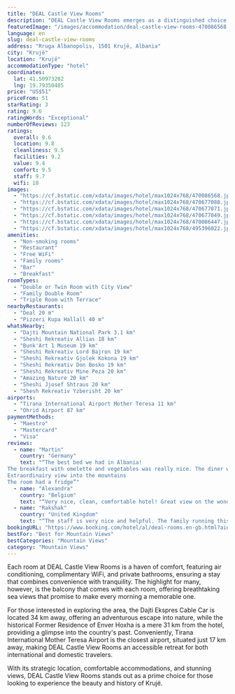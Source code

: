 ```yaml
---
title: "DEAL Castle View Rooms"
description: "DEAL Castle View Rooms emerges as a distinguished choice for travelers seeking a blend of comfort and scenic beauty in Krujë."
featuredImage: "/images/accommodation/deal-castle-view-rooms-470086568.jpg"
language: en
slug: deal-castle-view-rooms
address: "Rruga Albanopolis, 1501 Krujë, Albania"
city: "Krujë"
location: "Krujë"
accommodationType: "hotel"
coordinates:
  lat: 41.50973202
  lng: 19.79350485
price: "US$51"
priceFrom: 51
starRating: 3
rating: 9.6
ratingWords: "Exceptional"
numberOfReviews: 123
ratings:
  overall: 9.6
  location: 9.8
  cleanliness: 9.5
  facilities: 9.2
  value: 9.4
  comfort: 9.5
  staff: 9.7
  wifi: 10
images:
  - "https://cf.bstatic.com/xdata/images/hotel/max1024x768/470086568.jpg?k=31670d42c06a9d4ac4979999090d5bae0ce2075ae0d6a70fb74112a10a8ea122&o=&hp=1"
  - "https://cf.bstatic.com/xdata/images/hotel/max1024x768/470677088.jpg?k=4be5f67ad61473e451aa6c6915e7e64b9ab9873b6c890c5bd916722a8d3e5237&o=&hp=1"
  - "https://cf.bstatic.com/xdata/images/hotel/max1024x768/470677071.jpg?k=e0a6b95b29e42bbc3792892b02606537160638026a2005795e8ff19c2fd7f4e8&o=&hp=1"
  - "https://cf.bstatic.com/xdata/images/hotel/max1024x768/470677049.jpg?k=b1735ae0d2a853226116c164c332dda6f1f63f9fc285aeeaff9fec64d10e6f96&o=&hp=1"
  - "https://cf.bstatic.com/xdata/images/hotel/max1024x768/470086447.jpg?k=fed2c364f7953b042ca49fae3955b6de60baabc98d9c00cceddd76e663646fa9&o=&hp=1"
  - "https://cf.bstatic.com/xdata/images/hotel/max1024x768/495396022.jpg?k=202f9179e4afbe08065bfae26648af5e943d2f13f310a2638dd81f9fbf21fdd2&o=&hp=1"
amenities:
  - "Non-smoking rooms"
  - "Restaurant"
  - "Free WiFi"
  - "Family rooms"
  - "Bar"
  - "Breakfast"
roomTypes:
  - "Double or Twin Room with City View"
  - "Family Double Room"
  - "Triple Room with Terrace"
nearbyRestaurants:
  - "Deal 20 m"
  - "Pizzeri Kupa Hallall 40 m"
whatsNearby:
  - "Dajti Mountain National Park 3.1 km"
  - "Sheshi Rekreativ Allias 18 km"
  - "Bunk'Art 1 Museum 19 km"
  - "Sheshi Rekreativ Lord Bajron 19 km"
  - "Sheshi Rekreativ Gjolek Kokona 19 km"
  - "Sheshi Rekreativ Don Bosko 19 km"
  - "Sheshi Rekreativ Mine Peza 20 km"
  - "Amazing Nature 20 km"
  - "Sheshi Jjosef Shtraus 20 km"
  - "Shesh Rekreativ Yzberisht 20 km"
airports:
  - "Tirana International Airport Mother Teresa 11 km"
  - "Ohrid Airport 87 km"
paymentMethods:
  - "Maestro"
  - "Mastercard"
  - "Visa"
reviews:
  - name: "Martin"
    country: "Germany"
    text: "“The best bed we had in Albania!
The breakfast with omelette and vegetables was really nice. The diner was really good as well.
Extraordinairy view into the mountains
The room had a fridge”"
  - name: "Alexandra"
    country: "Belgium"
    text: "“Very nice, clean, comfortable hotel! Great view on the wonderful terrace”"
  - name: "Rakshak"
    country: "United Kingdom"
    text: "“The staff is very nice and helpful. The family running this hotel is very welcoming and location is perfect to visit Kruje Castle and souvenir market. The breakfast in the morning was also delicious.”"
bookingURL: "https://www.booking.com/hotel/al/deal-rooms.en-gb.html?aid=8035640"
bestFor: "Best for Mountain Views"
bestCategories: "Mountain Views"
category: "Mountain Views"
---
```


Each room at DEAL Castle View Rooms is a haven of comfort, featuring air conditioning, complimentary WiFi, and private bathrooms, ensuring a stay that combines convenience with tranquility. The highlight for many, however, is the balcony that comes with each room, offering breathtaking sea views that promise to make every morning a memorable one.

For those interested in exploring the area, the Dajti Ekspres Cable Car is located 34 km away, offering an adventurous escape into nature, while the historical Former Residence of Enver Hoxha is a mere 31 km from the hotel, providing a glimpse into the country's past. Conveniently, Tirana International Mother Teresa Airport is the closest airport, situated just 17 km away, making DEAL Castle View Rooms an accessible retreat for both international and domestic travelers.

With its strategic location, comfortable accommodations, and stunning views, DEAL Castle View Rooms stands out as a prime choice for those looking to experience the beauty and history of Krujë.